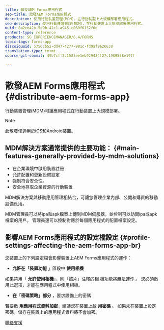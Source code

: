 ```yaml
---
title: 散發AEM Forms應用程式
seo-title: 散發AEM Forms應用程式
description: 使用行動裝置管理(MDM)，在行動裝置上大規模部署應用程式。
seo-description: 使用行動裝置管理(MDM)，在行動裝置上大規模部署應用程式。
uuid: 8a2ce42b-5e9b-42c1-a945-c069f6152f6e
content-type: reference
products: SG_EXPERIENCEMANAGER/6.4/FORMS
topic-tags: forms-app
discoiquuid: 5756cb52-dd47-4277-981c-fd0af9a20638
translation-type: tm+mt
source-git-commit: 49b7cff2c1583ee1eb929434f27c1989558e197f

---
```



# 散發AEM Forms應用程式 {#distribute-aem-forms-app}

行動裝置管理(MDM)可讓應用程式在行動裝置上大規模部署。

>[!NOTE]
>
>此散發僅適用於iOS和Android裝置。

## MDM解決方案通常提供的主要功能： {#main-features-generally-provided-by-mdm-solutions}

* 在企業環境中啟用裝置註冊
* 允許配置和更新設備設定
* 強制符合安全性。
* 安全地存取企業資源的行動裝置

MDM解決方案與移動應用管理相結合，可讓您管理企業內部、公開和購買的移動設備應用。

MDM管理員可以將ipa和apk檔案上傳到MDM伺服器，並控制可以訪問ipa或apk檔案的用戶。 管理員還可以控制對應於每個應用程式的配置檔案設定。

## 影響AEM Forms應用程式的設定檔設定 {#profile-settings-affecting-the-aem-forms-app-br}

您裝置上的下列設定檔會影響裝置上AEM Forms應用程式的運作：

* **允許在「裝置功能** 」區段中 **使用相機**

如果禁用「 **允許使用相機**」，則「照片」注釋的相 [機功能將無法運作](/help/forms/using/add-attachments.md) 。 您必須啟用此選項，才能在應用程式中使用相機。

* **在「密碼策略」部分** ，要求設備上的密碼

若要啟 **用應用程式資料加密**，建議您在裝置上啟 **用密碼** 。 如果未在裝置上設定密碼，儲存在裝置上的應用程式資料將不會加密。

[聯絡支援](https://www.adobe.com/account/sign-in.supportportal.html)
